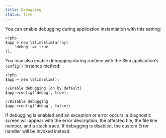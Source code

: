 ```yaml
---
title: Debugging
status: live
---
```


You can enable debugging during application instantiation with this setting:

    <?php
    $app = new \Slim\Slim(array(
        'debug' => true
    ));

You may also enable debugging during runtime with the Slim application’s `config()` instance method:

    <?php
    $app = new \Slim\Slim();

    //Enable debugging (on by default)
    $app->config('debug', true);

    //Disable debugging
    $app->config('debug', false);

If debugging is enabled and an exception or error occurs, a diagnostic screen will appear with the error description,
the affected file, the file line number, and a stack trace. If debugging is disabled, the custom Error handler will
be invoked instead.
